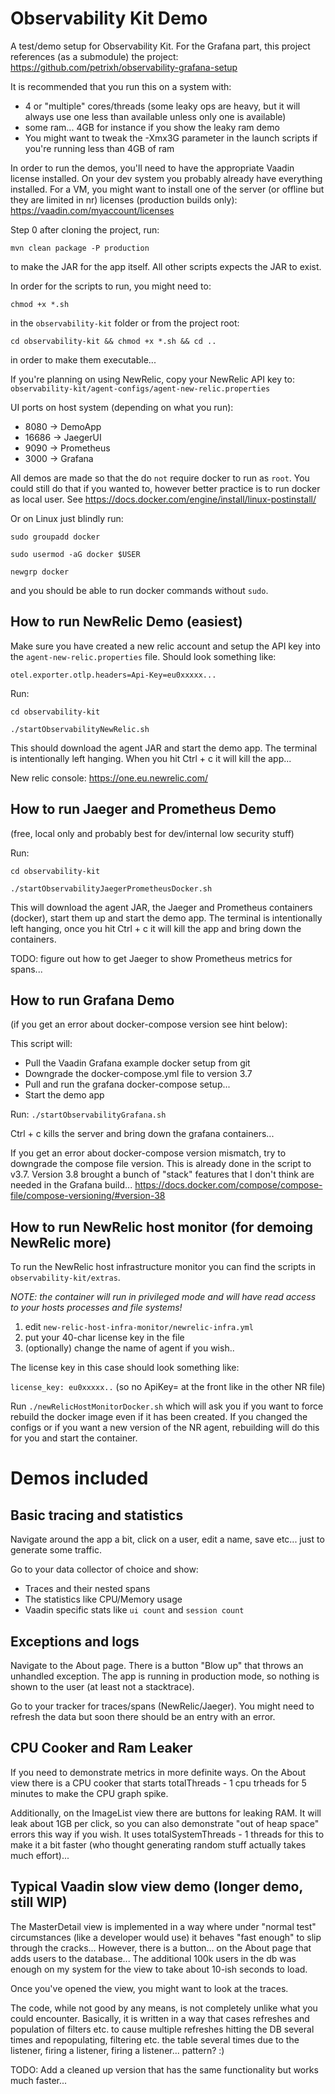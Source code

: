 # Observability Kit Demo

A test/demo setup for Observability Kit. For the Grafana part, this project references (as a submodule) the project: https://github.com/petrixh/observability-grafana-setup

It is recommended that you run this on a system with: 
- 4 or "multiple" cores/threads (some leaky ops are heavy, but it will always use one less than available unless only one is available)
- some ram... 4GB for instance if you show the leaky ram demo
- You might want to tweak the -Xmx3G parameter in the launch scripts if you're running less than 4GB of ram 

In order to run the demos, you'll need to have the appropriate Vaadin license installed. 
On your dev system you probably already have everything installed. For a VM, you might want to 
install one of the server (or offline but they are limited in nr) licenses (production builds only): 
https://vaadin.com/myaccount/licenses 

Step 0 after cloning the project, run:

`mvn clean package -P production`

to make the JAR for the app itself. All other scripts expects the JAR to exist. 

In order for the scripts to run, you might need to: 

```chmod +x *.sh``` 

in the `observability-kit` folder or from the project root: 

```cd observability-kit && chmod +x *.sh && cd ..```

in order to make them executable... 

If you're planning on using NewRelic, copy your NewRelic API key to: 
`observability-kit/agent-configs/agent-new-relic.properties`

UI ports on host system (depending on what you run): 
- 8080  -> DemoApp
- 16686 -> JaegerUI 
- 9090  -> Prometheus
- 3000  -> Grafana

All demos are made so that the do `not` require docker to run as `root`. You could still do that if you wanted to, 
however better practice is to run docker as local user. See https://docs.docker.com/engine/install/linux-postinstall/

Or on Linux just blindly run: 

`sudo groupadd docker`

`sudo usermod -aG docker $USER`

`newgrp docker`

and you should be able to run docker commands without `sudo`. 

## How to run NewRelic Demo (easiest)
Make sure you have created a new relic account and setup the API key into the `agent-new-relic.properties` file. Should look something like: 

```otel.exporter.otlp.headers=Api-Key=eu0xxxxx...```

Run: 

`cd observability-kit`

`./startObservabilityNewRelic.sh` 

This should download the agent JAR and start the demo app. The terminal is intentionally left hanging. When you hit Ctrl + c it will kill the app...

New relic console: https://one.eu.newrelic.com/

## How to run Jaeger and Prometheus Demo
(free, local only and probably best for dev/internal low security stuff)

Run:

`cd observability-kit`

`./startObservabilityJaegerPrometheusDocker.sh`

This will download the agent JAR, the Jaeger and Prometheus containers (docker), start them up and start the demo app. 
The terminal is intentionally left hanging, once you hit Ctrl + c it will kill the app and bring down the containers.

TODO: figure out how to get Jaeger to show Prometheus metrics for spans... 

## How to run Grafana Demo
(if you get an error about docker-compose version see hint below): 

This script will: 
- Pull the Vaadin Grafana example docker setup from git
- Downgrade the docker-compose.yml file to version 3.7
- Pull and run the grafana docker-compose setup... 
- Start the demo app

Run:
`./startObservabilityGrafana.sh`

Ctrl + c kills the server and bring down the grafana containers... 

If you get an error about docker-compose version mismatch, try to downgrade the compose file version. This is already
done in the script to v3.7. Version 3.8 brought a bunch of "stack" features that I don't think are needed in the Grafana build...
https://docs.docker.com/compose/compose-file/compose-versioning/#version-38

## How to run NewRelic host monitor (for demoing NewRelic more) 
To run the NewRelic host infrastructure monitor you can find the scripts in `observability-kit/extras`.

*NOTE: the container will run in privileged mode and will have read access to your hosts processes and file systems!*

1. edit `new-relic-host-infra-monitor/newrelic-infra.yml`
2. put your 40-char license key in the file
3. (optionally) change the name of agent if you wish..

The license key in this case should look something like: 

```license_key: eu0xxxxx..``` (so no ApiKey= at the front like in the other NR file) 

Run `./newRelicHostMonitorDocker.sh` which will ask you if you want to force rebuild the docker image even if it has been created. 
If you changed the configs or if you want a new version of the NR agent, rebuilding will do this for you and start the container. 


# Demos included

## Basic tracing and statistics
Navigate around the app a bit, click on a user, edit a name, save etc... just to generate some traffic. 

Go to your data collector of choice and show: 
- Traces and their nested spans
- The statistics like CPU/Memory usage
- Vaadin specific stats like `ui count` and `session count`

## Exceptions and logs
Navigate to the About page. There is a button "Blow up" that throws an unhandled exception. 
The app is running in production mode, so nothing is shown to the user (at least not a stacktrace). 

Go to your tracker for traces/spans (NewRelic/Jaeger). You might need to refresh the data but soon there should be an 
entry with an error. 

## CPU Cooker and Ram Leaker
If you need to demonstrate metrics in more definite ways. On the About view there is a CPU cooker that starts
totalThreads - 1 cpu trheads for 5 minutes to make the CPU graph spike.

Additionally, on the ImageList view there are buttons for leaking RAM. It will leak about 1GB per click, so you can also 
demonstrate "out of heap space" errors this way if you wish. It uses totalSystemThreads - 1 threads for this to make it
a bit faster (who thought generating random stuff actually takes much effort)... 

## Typical Vaadin slow view demo (longer demo, still WIP)
The MasterDetail view is implemented in a way where under "normal test" circumstances (like a developer would use) it 
behaves "fast enough" to slip through the cracks... However, there is a button... on the About page that adds users to 
the database... The additional 100k users in the db was enough on my system for the view to take about 10-ish 
seconds to load. 

Once you've opened the view, you might want to look at the traces. 

The code, while not good by any means, is not completely unlike what you could encounter. Basically, it is written in a 
way that cases refreshes and population of filters etc. to cause multiple refreshes hitting the DB 
several times and repopulating, filtering etc. the table several times due to the listener, firing a listener, firing a 
listener... pattern? :) 

TODO: Add a cleaned up version that has the same functionality but works much faster...
